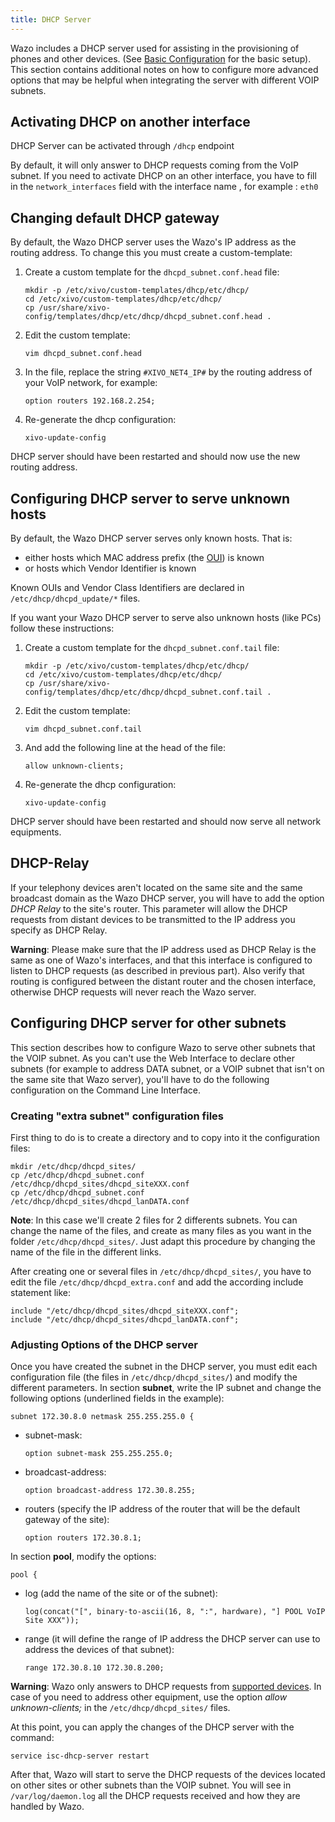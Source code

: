```yaml
---
title: DHCP Server
---
```


Wazo includes a DHCP server used for assisting in the provisioning of phones and other devices. (See
[Basic Configuration](/uc-doc/administration/provisioning/basic_configuration#dhcpd-config) for the
basic setup). This section contains additional notes on how to configure more advanced options that
may be helpful when integrating the server with different VOIP subnets.

## Activating DHCP on another interface

DHCP Server can be activated through `/dhcp` endpoint

By default, it will only answer to DHCP requests coming from the VoIP subnet. If you need to
activate DHCP on an other interface, you have to fill in the `network_interfaces` field with the
interface name , for example : `eth0`

## Changing default DHCP gateway

By default, the Wazo DHCP server uses the Wazo's IP address as the routing address. To change this
you must create a custom-template:

1. Create a custom template for the `dhcpd_subnet.conf.head` file:

   ```shell
   mkdir -p /etc/xivo/custom-templates/dhcp/etc/dhcp/
   cd /etc/xivo/custom-templates/dhcp/etc/dhcp/
   cp /usr/share/xivo-config/templates/dhcp/etc/dhcp/dhcpd_subnet.conf.head .
   ```

2. Edit the custom template:

   ```shell
   vim dhcpd_subnet.conf.head
   ```

3. In the file, replace the string `#XIVO_NET4_IP#` by the routing address of your VoIP network, for
   example:

   ```ascii
   option routers 192.168.2.254;
   ```

4. Re-generate the dhcp configuration:

   ```shell
   xivo-update-config
   ```

DHCP server should have been restarted and should now use the new routing address.

## Configuring DHCP server to serve unknown hosts

By default, the Wazo DHCP server serves only known hosts. That is:

- either hosts which MAC address prefix (the
  [OUI](https://en.wikipedia.org/wiki/Organizationally_unique_identifier)) is known
- or hosts which Vendor Identifier is known

Known OUIs and Vendor Class Identifiers are declared in `/etc/dhcp/dhcpd_update/*` files.

If you want your Wazo DHCP server to serve also unknown hosts (like PCs) follow these instructions:

1. Create a custom template for the `dhcpd_subnet.conf.tail` file:

   ```shell
   mkdir -p /etc/xivo/custom-templates/dhcp/etc/dhcp/
   cd /etc/xivo/custom-templates/dhcp/etc/dhcp/
   cp /usr/share/xivo-config/templates/dhcp/etc/dhcp/dhcpd_subnet.conf.tail .
   ```

2. Edit the custom template:

   ```shell
   vim dhcpd_subnet.conf.tail
   ```

3. And add the following line at the head of the file:

   ```ascii
   allow unknown-clients;
   ```

4. Re-generate the dhcp configuration:

   ```shell
   xivo-update-config
   ```

DHCP server should have been restarted and should now serve all network equipments.

## DHCP-Relay

If your telephony devices aren't located on the same site and the same broadcast domain as the Wazo
DHCP server, you will have to add the option _DHCP Relay_ to the site's router. This parameter will
allow the DHCP requests from distant devices to be transmitted to the IP address you specify as DHCP
Relay.

**Warning**: Please make sure that the IP address used as DHCP Relay is the same as one of Wazo's
interfaces, and that this interface is configured to listen to DHCP requests (as described in
previous part). Also verify that routing is configured between the distant router and the chosen
interface, otherwise DHCP requests will never reach the Wazo server.

## Configuring DHCP server for other subnets

This section describes how to configure Wazo to serve other subnets that the VOIP subnet. As you
can't use the Web Interface to declare other subnets (for example to address DATA subnet, or a VOIP
subnet that isn't on the same site that Wazo server), you'll have to do the following configuration
on the Command Line Interface.

### Creating "extra subnet" configuration files

First thing to do is to create a directory and to copy into it the configuration files:

```shell
mkdir /etc/dhcp/dhcpd_sites/
cp /etc/dhcp/dhcpd_subnet.conf /etc/dhcp/dhcpd_sites/dhcpd_siteXXX.conf
cp /etc/dhcp/dhcpd_subnet.conf /etc/dhcp/dhcpd_sites/dhcpd_lanDATA.conf
```

**Note**: In this case we'll create 2 files for 2 differents subnets. You can change the name of the
files, and create as many files as you want in the folder `/etc/dhcp/dhcpd_sites/`. Just adapt this
procedure by changing the name of the file in the different links.

After creating one or several files in `/etc/dhcp/dhcpd_sites/`, you have to edit the file
`/etc/dhcp/dhcpd_extra.conf` and add the according include statement like:

```ascii
include "/etc/dhcp/dhcpd_sites/dhcpd_siteXXX.conf";
include "/etc/dhcp/dhcpd_sites/dhcpd_lanDATA.conf";
```

### Adjusting Options of the DHCP server

Once you have created the subnet in the DHCP server, you must edit each configuration file (the
files in `/etc/dhcp/dhcpd_sites/`) and modify the different parameters. In section **subnet**, write
the IP subnet and change the following options (underlined fields in the example):

```ascii
subnet 172.30.8.0 netmask 255.255.255.0 {
```

- subnet-mask:

  ```ascii
  option subnet-mask 255.255.255.0;
  ```

- broadcast-address:

  ```ascii
  option broadcast-address 172.30.8.255;
  ```

- routers (specify the IP address of the router that will be the default gateway of the site):

  ```ascii
  option routers 172.30.8.1;
  ```

In section **pool**, modify the options:

```ascii
pool {
```

- log (add the name of the site or of the subnet):

  ```ascii
  log(concat("[", binary-to-ascii(16, 8, ":", hardware), "] POOL VoIP Site XXX"));
  ```

- range (it will define the range of IP address the DHCP server can use to address the devices of
  that subnet):

  ```ascii
  range 172.30.8.10 172.30.8.200;
  ```

**Warning**: Wazo only answers to DHCP requests from
[supported devices](/uc-doc/administration/security#devices). In case of you need to address other
equipment, use the option _allow unknown-clients;_ in the `/etc/dhcp/dhcpd_sites/` files.

At this point, you can apply the changes of the DHCP server with the command:

```shell
service isc-dhcp-server restart
```

After that, Wazo will start to serve the DHCP requests of the devices located on other sites or
other subnets than the VOIP subnet. You will see in `/var/log/daemon.log` all the DHCP requests
received and how they are handled by Wazo.
